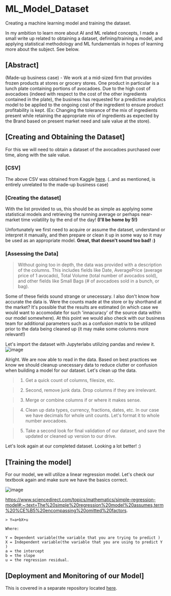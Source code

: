 # ML_Model_Dataset
Creating a machine learning model and training the dataset.

In my ambition to learn more about AI and ML related concepts, I made a small write up related to obtaining a dataset, defining/training a model, and applying statistical methodology and ML fundamentals in hopes of learning more about the subject. See below. 

## [Abstract]

(Made-up business case) - We work at a mid-sized firm that provides frozen products at stores or grocery stores. One product in particular is a lunch plate containing portions of avocadoes. Due to the high cost of avocadoes (indeed with respect to the cost of the other ingredients contained in the plate), the business has requested for a predictive analytics model to be applied to the ongoing cost of the ingredient to ensure product profitability is kept. (Ex: Changing the tolerance of the mix of ingredients present while retaining the appropriate mix of ingredients as expected by the Brand based on present market need and sale value at the store). 

## [Creating and Obtaining the Dataset]

For this we will need to obtain a dataset of the avocadoes purchased over time, along with the sale value.

### [CSV]

The above CSV was obtained from Kaggle [here](https://www.kaggle.com/datasets/neuromusic/avocado-prices). (..and as mentioned, is entirely unrelated to the made-up business case)

### [Creating the dataset]

With the list provided to us, this should be as simple as applying some statistical models and retrieving the running average or perhaps near-market time volatility by the end of the day! **(I'll be home by 5!)**

Unfortunately we first need to acquire or assume the dataset, understand or interpret it manually, and then prepare or clean it up in some way so it may be used as an appropriate model. **Great, that doesn't sound too bad! :)**

### [Assessing the Data]

>Without going too in depth, the data was provided with a description of the columns. This includes fields like Date, AveragePrice (average price of 1 avocado), Total Volume (total number of avocados sold), and other fields like Small Bags (# of avocadoes sold in a bunch, or bag).

Some of these fields sound strange or unecessary. I also don't know how accurate the data is. Were the counts made at the store or by shorthand at the market? It's possible that the results are estimated (in which case we would want to accomodate for such 'innacuracy' of the source data within our model somewhere). At this point we would also check with our business team for additional parameters such as a confusion matrix to be utilized prior to the data being cleaned up (it may make some columns more relevant!)

Let's import the dataset with Jupyterlabs utilizing pandas and review it.
![image](https://user-images.githubusercontent.com/9099847/235455615-de26b4d0-19b1-49c3-9408-101fdb88bd47.png)

Alright. We are now able to read in the data. Based on best practices we know we should cleanup unecessary data to reduce clutter or confusion when building a model for our dataset. Let's clean up the data. 

>1. Get a quick count of columns, filesize, etc.


>2. Second, remove junk data. Drop columns if they are irrelevant.


>3. Merge or combine columns if or where it makes sense.


>4. Clean up data types, currency, fractions, dates, etc. In our case we have decimals for whole unit counts. Let's format it to whole number avocadoes.


>5. Take a second look for final validation of our dataset, and save the updated or cleaned up version to our drive.

Let's look again at our completed dataset. Looking a lot better! :) 


## [Training the model]

For our model, we will utilize a linear regression model. Let's check our textbook again and make sure we have the basics correct.

![image](https://user-images.githubusercontent.com/9099847/235462815-9be67d54-d2da-468f-8282-3c1ce7d11c66.png)



https://www.sciencedirect.com/topics/mathematics/simple-regression-model#:~:text=The%20simple%20regression%20model%20assumes,term%20%CE%B5%20encompassing%20omitted%20factors.

```
> Y=a+bX+u

Where:

Y = Dependent variable(the variable that you are trying to predict )
X = Independent variable(the variable that you are using to predict Y )
a = the intercept
b = the slope
u = the regression residual.
```




## [Deployment and Monitoring of our Model]

This is covered in a separate repository located [here](https://github.com/endlessparadigm/ML_Model_Deploy).





